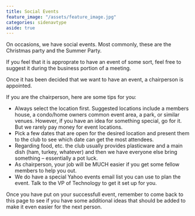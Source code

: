 ```yaml
---
title: Social Events
feature_image: "/assets/feature_image.jpg"
categories: sidenavtype
aside: true
---
```


On occasions, we have social events.  Most commonly, these are the Christmas party and the Summer Party.

If you feel that it is approprate to have an event of some sort, feel free to suggest it during the business portion of a meeting.

Once it has been decided that we want to have an event, a chairperson is appointed.

If you are the chairperson, here are some tips for you:

* Always select the location first.  Suggested locations include a members house, a condo/home owners common event area, a park, or similar venues.  However, if you have an idea for something special, go for it.  But we rarely pay money for event locations.
* Pick a few dates that are open for the desired location and present them to the club to see which date can get the most attendees.
* Regarding food, etc. the club usually provides plasticware and a main dish (ham, turkey, whatever) and then we have everyone else bring something – essentially a pot luck.
* As chairperson, your job will be MUCH easier if you get some fellow members to help you out.
* We do have a special Yahoo events email list you can use to plan the event.  Talk to the VP of Technology to get it set up for you.

Once you have put on your successfull event, remember to come back to this page to see if you have some additional ideas that should be added to make it even easier for the next person.
